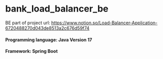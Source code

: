 # bank_load_balancer_be
BE part of project url: https://www.notion.so/Load-Balancer-Application-6720488270d043de8513a2c676d59f74

#### Programming language: Java Version 17
#### Framework: Spring Boot
